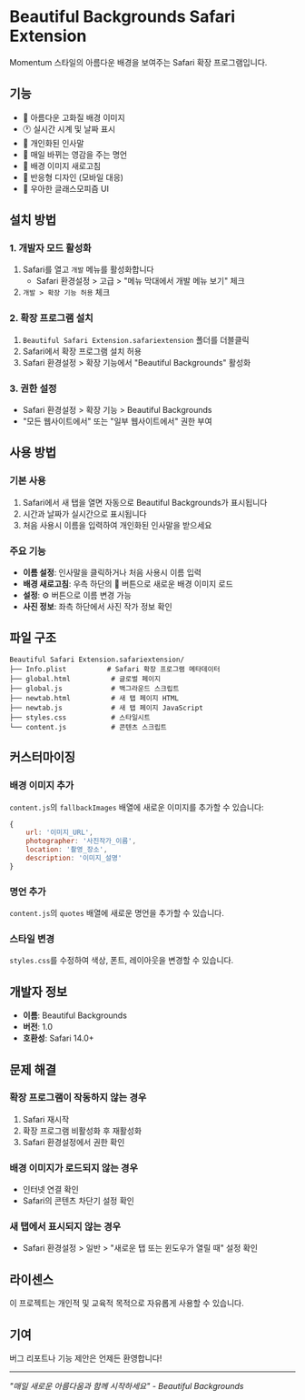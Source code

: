 # Beautiful Backgrounds Safari Extension

Momentum 스타일의 아름다운 배경을 보여주는 Safari 확장 프로그램입니다.

## 기능

- 🌄 아름다운 고화질 배경 이미지
- 🕐 실시간 시계 및 날짜 표시
- 👋 개인화된 인사말
- 💭 매일 바뀌는 영감을 주는 명언
- 🔄 배경 이미지 새로고침
- 📱 반응형 디자인 (모바일 대응)
- 🌙 우아한 글래스모피즘 UI

## 설치 방법

### 1. 개발자 모드 활성화
1. Safari를 열고 `개발` 메뉴를 활성화합니다
   - Safari 환경설정 > 고급 > "메뉴 막대에서 개발 메뉴 보기" 체크
2. `개발 > 확장 기능 허용` 체크

### 2. 확장 프로그램 설치
1. `Beautiful Safari Extension.safariextension` 폴더를 더블클릭
2. Safari에서 확장 프로그램 설치 허용
3. Safari 환경설정 > 확장 기능에서 "Beautiful Backgrounds" 활성화

### 3. 권한 설정
- Safari 환경설정 > 확장 기능 > Beautiful Backgrounds
- "모든 웹사이트에서" 또는 "일부 웹사이트에서" 권한 부여

## 사용 방법

### 기본 사용
1. Safari에서 새 탭을 열면 자동으로 Beautiful Backgrounds가 표시됩니다
2. 시간과 날짜가 실시간으로 표시됩니다
3. 처음 사용시 이름을 입력하여 개인화된 인사말을 받으세요

### 주요 기능
- **이름 설정**: 인사말을 클릭하거나 처음 사용시 이름 입력
- **배경 새로고침**: 우측 하단의 🔄 버튼으로 새로운 배경 이미지 로드
- **설정**: ⚙️ 버튼으로 이름 변경 가능
- **사진 정보**: 좌측 하단에서 사진 작가 정보 확인

## 파일 구조

```
Beautiful Safari Extension.safariextension/
├── Info.plist          # Safari 확장 프로그램 메타데이터
├── global.html          # 글로벌 페이지
├── global.js            # 백그라운드 스크립트
├── newtab.html          # 새 탭 페이지 HTML
├── newtab.js            # 새 탭 페이지 JavaScript
├── styles.css           # 스타일시트
└── content.js           # 콘텐츠 스크립트
```

## 커스터마이징

### 배경 이미지 추가
`content.js`의 `fallbackImages` 배열에 새로운 이미지를 추가할 수 있습니다:

```javascript
{
    url: '이미지_URL',
    photographer: '사진작가_이름',
    location: '촬영_장소',
    description: '이미지_설명'
}
```

### 명언 추가
`content.js`의 `quotes` 배열에 새로운 명언을 추가할 수 있습니다.

### 스타일 변경
`styles.css`를 수정하여 색상, 폰트, 레이아웃을 변경할 수 있습니다.

## 개발자 정보

- **이름**: Beautiful Backgrounds
- **버전**: 1.0
- **호환성**: Safari 14.0+

## 문제 해결

### 확장 프로그램이 작동하지 않는 경우
1. Safari 재시작
2. 확장 프로그램 비활성화 후 재활성화
3. Safari 환경설정에서 권한 확인

### 배경 이미지가 로드되지 않는 경우
- 인터넷 연결 확인
- Safari의 콘텐츠 차단기 설정 확인

### 새 탭에서 표시되지 않는 경우
- Safari 환경설정 > 일반 > "새로운 탭 또는 윈도우가 열릴 때" 설정 확인

## 라이센스

이 프로젝트는 개인적 및 교육적 목적으로 자유롭게 사용할 수 있습니다.

## 기여

버그 리포트나 기능 제안은 언제든 환영합니다!

---

*"매일 새로운 아름다움과 함께 시작하세요" - Beautiful Backgrounds*